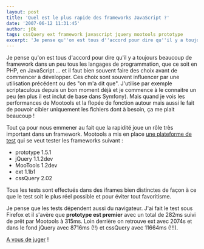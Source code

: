 ```yaml
---
layout: post
title: 'Quel est le plus rapide des frameworks JavaScript ?'
date: '2007-06-12 11:31:45'
author: j0k
tags: cssQuery ext framework javascript jquery mootools prototype
excerpt: 'Je pense qu''on est tous d''accord pour dire qu''il y a toujours beaucoup de framework dans un peu tous les langages de programmation, que ce soit en PHP, en JavaScript ... et il faut bien souvent faire des choix avant de commencer à développer.    Ces choix sont souvent influencer par une utilisation précédent ou des "on m''a dit que". J''utilise par exemple      ...'
---
```


Je pense qu'on est tous d'accord pour dire qu'il y a toujours beaucoup de framework dans un peu tous les langages de programmation, que ce soit en PHP, en JavaScript ... et il faut bien souvent faire des choix avant de commencer à développer.    Ces choix sont souvent influencer par une utilisation précédent ou des "on m'a dit que". J'utilise par exemple scriptaculous depuis un bon moment déjà et je commence à le connaitre un peu (en plus il est inclut de base dans Symfony). Mais quand je vois les performances de Mootools et la flopée de fonction autour mais aussi le fait de pouvoir cibler uniquement les fichiers dont à besoin, ça me plait beaucoup !

Tout ça pour nous emmener au fait que la rapidité joue un rôle très important dans un framework. Mootools a mis en place [une plateforme de test](http://mootools.net/slickspeed/) qui se veut tester les frameworks suivant :

 * prototype 1.5.1
 * jQuery 1.1.2dev
 * MooTools 1.2dev
 * ext 1.1b1
 * cssQuery 2.02

Tous les tests sont effectués dans des iframes bien distinctes de façon à ce que le test soit le plus réel possible et pour éviter tout favoritisme.

Je pense que les tests dépendent aussi du navigateur. J'ai fait le test sous Firefox et il s'avère que **prototype est premier** avec un total de 282ms suivi de prêt par Mootools à 315ms. Loin derrière on retrouve ext avec 2074s et dans le fond jQuery avec 8716ms (!!) et cssQuery avec 11664ms (!!!).

[A vous de juger](http://mootools.net/slickspeed/) !
